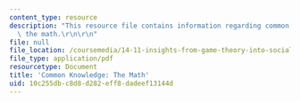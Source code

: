 ```yaml
---
content_type: resource
description: "This resource file contains information regarding common knowledge:\
  \ the math.\r\n\r\n"
file: null
file_location: /coursemedia/14-11-insights-from-game-theory-into-social-behavior-fall-2013/10c255dbc8d8d282eff8dadeef13144d_MIT14_11F13_Com_Know_Math.pdf
file_type: application/pdf
resourcetype: Document
title: 'Common Knowledge: The Math'
uid: 10c255db-c8d8-d282-eff8-dadeef13144d
---
```

